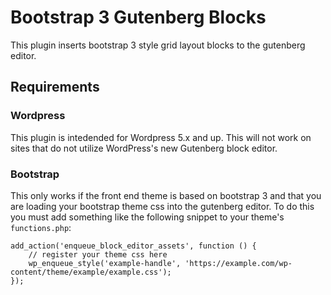 # Bootstrap 3 Gutenberg Blocks
This plugin inserts bootstrap 3 style grid layout blocks to the gutenberg editor.

## Requirements
### Wordpress
This plugin is intedended for Wordpress 5.x and up. This will not work on sites that do not utilize WordPress's new Gutenberg block editor.

### Bootstrap
This only works if the front end theme is based on bootstrap 3 and that you are loading your bootstrap theme css into the gutenberg editor. To do this you must add something like the following snippet to your theme's `functions.php`:

```
add_action('enqueue_block_editor_assets', function () {
    // register your theme css here
    wp_enqueue_style('example-handle', 'https://example.com/wp-content/theme/example/example.css');
});
```
